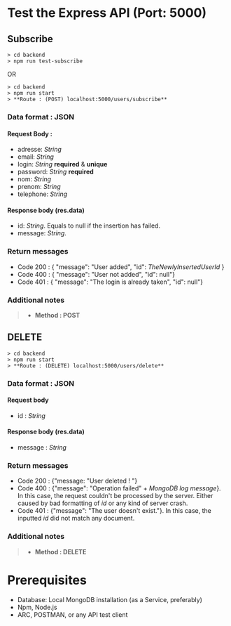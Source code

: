 # Test the Express API (Port: 5000)

## Subscribe 

```
> cd backend
> npm run test-subscribe
```

OR 

```
> cd backend 
> npm run start
> **Route : (POST) localhost:5000/users/subscribe**
``` 

### Data format : JSON

#### Request Body : 

- adresse: *String* 
- email: *String* 
- login: *String* **required** & **unique**
- password: *String* **required**
- nom: *String*
- prenom: *String* 
- telephone: *String*

#### Response body (res.data)

- id: *String*. Equals to null if the insertion has failed. 
- message: *String*. 

### Return messages

- Code 200 : { "message": "User added", "id": *TheNewlyInsertedUserId* }
- Code 400 : { "message": "User not added", "id": null"}
- Code 401 : { "message": "The login is already taken", "id": null"}


### Additional notes

> - **Method : POST**

## DELETE

```
> cd backend 
> npm run start
> **Route : (DELETE) localhost:5000/users/delete**
```

### Data format : JSON

#### Request body 

- id : *String*

#### Response body (res.data)

- message : *String*

### Return messages 

- Code 200 : {"message: "User deleted ! "}
- Code 400 : {"message": "Operation failed" + *MongoDB log message*}. In this case, the request couldn't be processed by the server. Either caused by bad formatting of *id* or any kind of server crash. 
- Code 401 : {"message": "The user doesn't exist."}. In this case, the inputted *id* did not match any document. 

### Additional notes

> - **Method : DELETE**

# Prerequisites

- Database: Local MongoDB installation (as a Service, preferably)
- Npm, Node.js
- ARC, POSTMAN, or any API test client